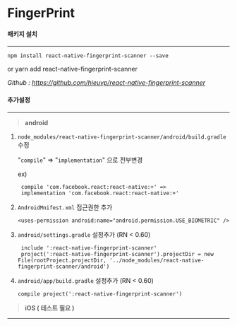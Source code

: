 # FingerPrint

#### 패키지 설치

---

    npm install react-native-fingerprint-scanner --save

or
yarn add react-native-fingerprint-scanner

_Github : https://github.com/hieuvp/react-native-fingerprint-scanner_

#### 추가설정

---

> **android**

1. `node_modules/react-native-fingerprint-scanner/android/build.gradle` 수정

    "`compile`" => "`implementation`" 으로 전부변경

    ex)


    	compile 'com.facebook.react:react-native:+' =>
    	implementation 'com.facebook.react:react-native:+'

2.  `AndroidMnifest.xml` 접근권한 추가

        <uses-permission android:name="android.permission.USE_BIOMETRIC" />

3) `android/settings.gradle` 설정추가 (RN < 0.60)


    	include ':react-native-fingerprint-scanner'
    	project(':react-native-fingerprint-scanner').projectDir = new File(rootProject.projectDir, '../node_modules/react-native-fingerprint-scanner/android')

4.  `android/app/build.gradle` 설정추가 (RN < 0.60)

        compile project(':react-native-fingerprint-scanner')

> **iOS ( 테스트 필요 )**

---
